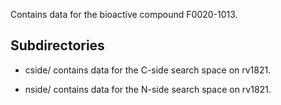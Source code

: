 Contains data for the bioactive compound F0020-1013.

## Subdirectories

- cside/ contains data for the C-side search space on rv1821.

- nside/ contains data for the N-side search space on rv1821.

